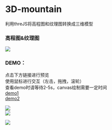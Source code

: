 # 3D-mountain  
利用threJS将高程图和纹理图转换成三维模型

### 高程图&纹理图    
![](http://ss1.sinaimg.cn/large/d586f89bly1g6ofwusggzj211p0bctqu.jpg)    


### DEMO：  
点击下方链接进行预览   
使用鼠标进行交互（左击，拖拽，滚轮）  
查看demo时请等待2-5s，canvas绘制需要一定时间  
[demo1](https://yrobot.github.io/3D-mountain-byTreeJS/mountain.html)  
[demo2](https://yrobot.github.io/3D-mountain-byTreeJS/mountain2.html) 

![](http://ss1.sinaimg.cn/large/d586f89bly1g6ofv00qcwj20ry0jmwy5.jpg)    
![](http://ss1.sinaimg.cn/large/d586f89bly1g6ofxlzu66j20rc0j5gxh.jpg)   

![](http://ss1.sinaimg.cn/large/d586f89bly1g6og0frijaj212n0mm7wh.jpg)    
